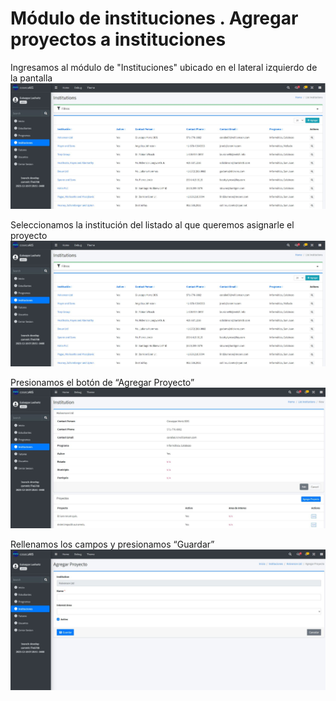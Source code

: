 # Módulo de instituciones . Agregar proyectos a instituciones

Ingresamos al módulo de "Instituciones" ubicado en el lateral izquierdo de la pantalla
![Modulo instituciones](/docs/resources/institucion_1.jpg)

Seleccionamos la institución del listado al que queremos asignarle el proyecto
![Modulo instituciones](/docs/resources/pi_1.jpg)

Presionamos el botón de “Agregar Proyecto”
![Modulo instituciones](/docs/resources/pi_2.jpg)

Rellenamos los campos y presionamos “Guardar”
![Modulo instituciones](/docs/resources/pi_3.jpg)
